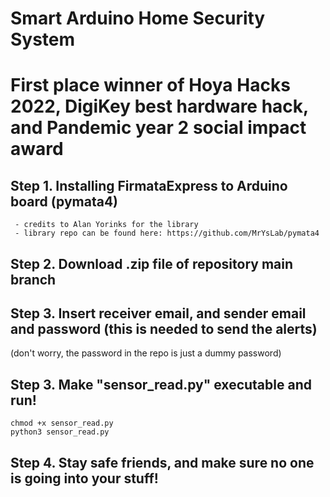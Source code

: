 # Smart Arduino Home Security System
# First place winner of Hoya Hacks 2022, DigiKey best hardware hack, and Pandemic year 2 social impact award

## Step 1. Installing FirmataExpress to Arduino board (pymata4)
     - credits to Alan Yorinks for the library
     - library repo can be found here: https://github.com/MrYsLab/pymata4

## Step 2. Download .zip file of repository main branch

## Step 3. Insert receiver email, and sender email and password (this is needed to send the alerts) 
   (don't worry, the password in the repo is just a dummy password)

## Step 3. Make "sensor_read.py" executable and run!
    chmod +x sensor_read.py
    python3 sensor_read.py

## Step 4. Stay safe friends, and make sure no one is going into your stuff!
